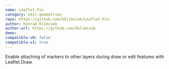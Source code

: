```yaml
---
name: Leaflet.Pin
category: edit-geometries
repo: https://github.com/kklimczak/Leaflet.Pin
author: Konrad Klimczak
author-url: https://github.com/kklimczak
demo: 
compatible-v0: false
compatible-v1: true
---
```


Enable attaching of markers to other layers during draw or edit features with Leaflet.Draw.
